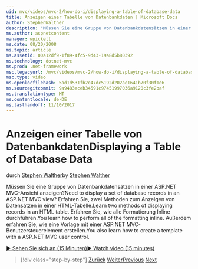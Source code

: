 ```yaml
---
uid: mvc/videos/mvc-2/how-do-i/displaying-a-table-of-database-data
title: Anzeigen einer Tabelle von Datenbankdaten | Microsoft Docs
author: StephenWalther
description: "Müssen Sie eine Gruppe von Datenbankdatensätzen in einer ASP.NET MVC-Ansicht anzeigen? Erfahren Sie, zwei Methoden zum Anzeigen von Datensätzen in einer HTML-Tabelle. Erfahren Sie, wie alle t ausführen..."
ms.author: aspnetcontent
manager: wpickett
ms.date: 08/20/2008
ms.topic: article
ms.assetid: 00a12df9-1f89-4fc5-9d43-19a8d5b80392
ms.technology: dotnet-mvc
ms.prod: .net-framework
msc.legacyurl: /mvc/videos/mvc-2/how-do-i/displaying-a-table-of-database-data
msc.type: video
ms.openlocfilehash: 5ad1d531fb2e47dc5192d202ae1641b70f30f1e6
ms.sourcegitcommit: 9a9483aceb34591c97451997036a9120c3fe2baf
ms.translationtype: MT
ms.contentlocale: de-DE
ms.lasthandoff: 11/10/2017
---
```

<a name="displaying-a-table-of-database-data"></a><span data-ttu-id="bea45-105">Anzeigen einer Tabelle von Datenbankdaten</span><span class="sxs-lookup"><span data-stu-id="bea45-105">Displaying a Table of Database Data</span></span>
====================
<span data-ttu-id="bea45-106">durch [Stephen Walther](https://github.com/StephenWalther)</span><span class="sxs-lookup"><span data-stu-id="bea45-106">by [Stephen Walther](https://github.com/StephenWalther)</span></span>

<span data-ttu-id="bea45-107">Müssen Sie eine Gruppe von Datenbankdatensätzen in einer ASP.NET MVC-Ansicht anzeigen?</span><span class="sxs-lookup"><span data-stu-id="bea45-107">Need to display a set of database records in an ASP.NET MVC view?</span></span> <span data-ttu-id="bea45-108">Erfahren Sie, zwei Methoden zum Anzeigen von Datensätzen in einer HTML-Tabelle.</span><span class="sxs-lookup"><span data-stu-id="bea45-108">Learn two methods of displaying records in an HTML table.</span></span> <span data-ttu-id="bea45-109">Erfahren Sie, wie alle Formatierung Inline durchführen.</span><span class="sxs-lookup"><span data-stu-id="bea45-109">You learn how to perform all of the formatting inline.</span></span> <span data-ttu-id="bea45-110">Außerdem erfahren Sie, wie eine Vorlage mit einer ASP.NET MVC-Benutzersteuerelement erstellen.</span><span class="sxs-lookup"><span data-stu-id="bea45-110">You also learn how to create a template with a ASP.NET MVC user control.</span></span>

[<span data-ttu-id="bea45-111">&#9654; Sehen Sie sich an (15 Minuten)</span><span class="sxs-lookup"><span data-stu-id="bea45-111">&#9654; Watch video (15 minutes)</span></span>](https://channel9.msdn.com/Blogs/ASP-NET-Site-Videos/displaying-a-table-of-database-data)

>[!div class="step-by-step"]
<span data-ttu-id="bea45-112">[Zurück](creating-model-classes-with-linq-to-sql.md)
[Weiter](what-is-aspnet-mvc-80-minute-technical-video-for-developers-building-nerddinner.md)</span><span class="sxs-lookup"><span data-stu-id="bea45-112">[Previous](creating-model-classes-with-linq-to-sql.md)
[Next](what-is-aspnet-mvc-80-minute-technical-video-for-developers-building-nerddinner.md)</span></span>
